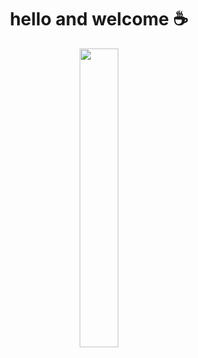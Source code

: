 ### <h1 align='center'>hello and welcome ☕</h1>

<p align="center">
  <img width='35%' src="https://i.pinimg.com/originals/e4/26/70/e426702edf874b181aced1e2fa5c6cde.gif">
</p>
